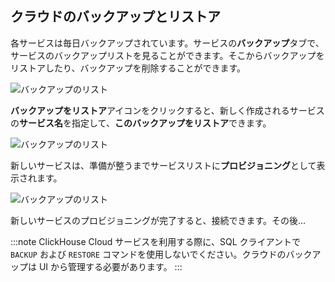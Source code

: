 ## クラウドのバックアップとリストア

各サービスは毎日バックアップされています。サービスの**バックアップ**タブで、サービスのバックアップリストを見ることができます。そこからバックアップをリストアしたり、バックアップを削除することができます。

![バックアップのリスト](@site/docs/ja/_snippets/images/cloud-backup-list.png)

**バックアップをリストア**アイコンをクリックすると、新しく作成されるサービスの**サービス名**を指定して、**このバックアップをリストア**できます。

![バックアップのリスト](@site/docs/ja/_snippets/images/cloud-backup-restore.png)

新しいサービスは、準備が整うまでサービスリストに**プロビジョニング**として表示されます。

![バックアップのリスト](@site/docs/ja/_snippets/images/cloud-backup-new-service.png)

新しいサービスのプロビジョニングが完了すると、接続できます。その後…

:::note
ClickHouse Cloud サービスを利用する際に、SQL クライアントで `BACKUP` および `RESTORE` コマンドを使用しないでください。クラウドのバックアップは UI から管理する必要があります。
:::
